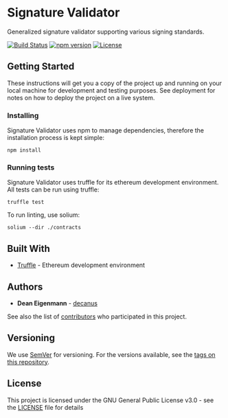 # Signature Validator

Generalized signature validator supporting various signing standards.

[![Build Status](https://travis-ci.org/DexyProject/SignatureValidator.svg?branch=development)](https://travis-ci.org/DexyProject/SignatureValidator) [![npm version](https://badge.fury.io/js/%40dexyproject%2Fsignature-validator.svg)](https://badge.fury.io/js/%40dexyproject%2Fsignature-validator) [![License](https://img.shields.io/badge/License-GPL--3.0-blue.svg)](LICENSE) 

## Getting Started

These instructions will get you a copy of the project up and running on your local machine for development and testing purposes. See deployment for notes on how to deploy the project on a live system.

### Installing

Signature Validator uses npm to manage dependencies, therefore the installation process is kept simple:

```
npm install
```

### Running tests

Signature Validator uses truffle for its ethereum development environment. All tests can be run using truffle:

```
truffle test
```

To run linting, use solium:

```
solium --dir ./contracts
```

## Built With
* [Truffle](https://github.com/trufflesuite/truffle) - Ethereum development environment 

## Authors

* **Dean Eigenmann** - [decanus](https://github.com/decanus)

See also the list of [contributors](https://github.com/DexyProject/SignatureValidator/contributors) who participated in this project.

## Versioning

We use [SemVer](http://semver.org/) for versioning. For the versions available, see the [tags on this repository](https://github.com/DexyProject/SignatureValidator/tags).

## License

This project is licensed under the GNU General Public License v3.0 - see the [LICENSE](LICENSE) file for details
